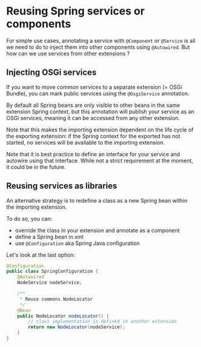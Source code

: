 # Reusing Spring services or components

For simple use cases, annotating a service with `@Component` or `@Service` is all we need to do to inject them into other components using `@Autowired`. But how can we use services from other extensions ?

## Injecting OSGi services

If you want to move common services to a separate extension (= OSGi Bundle), you can mark public services using the `@OsgiService` annotation.

By default all Spring beans are only visible to other beans in the same extension Spring context, but this annotation will publish your service as an OSGi services, meaning it can be accessed from any other extension.

Note that this makes the importing extension dependent on the life cycle of the exporting extension: if the Spring context for the exported has not started, no services will be available to the importing extension.

Note that it is best practice to define an interface for your service and autowire using that interface.
While not a strict requirement at the moment, it could be in the future.

## Reusing services as libraries

An alternative strategy is to redefine a class as a new Spring bean within the importing extension.

To do so, you can:
* override the class in your extension and annotate as a component
* define a Spring bean in xml
* use `@Configuration` aka Spring Java configuration

Let's look at the last option:
```java
@Configuration
public class SpringConfiguration {
    @Autowired
    NodeService nodeService;

    /**
     * Reuse commons.NodeLocator
     */
    @Bean
    public NodeLocator nodeLocator() {
        // class implementation is defined in another extension
        return new NodeLocator(nodeService);
    }
}
```
